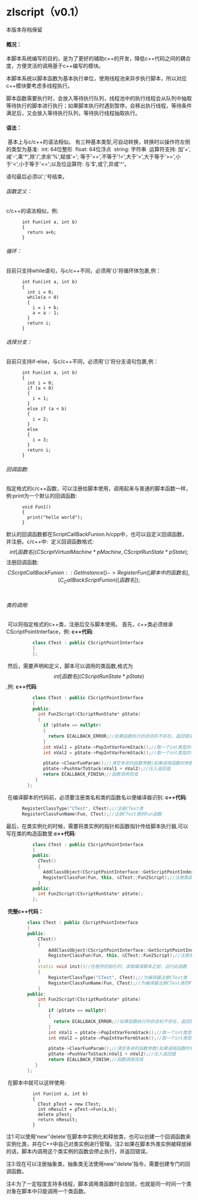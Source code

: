 # zlscript（v0.1）
本版本存档保留

#### 概况：

​	本脚本系统编写的目的，是为了更好的辅助c++的开发，降低c++代码之间的耦合度，方便灵活的调用基于c++编写的模块。

​	本脚本系统以脚本函数为基本执行单位，使用线程池来异步执行脚本，所以对应c++模块要考虑多线程执行。

​	脚本函数需要执行时，会放入等待执行队列，线程池中的执行线程会从队列中抽取等待执行的脚本进行执行；如果脚本执行时遇到暂停，会移出执行线程，等待条件满足后，又会放入等待执行队列，等待执行线程抽取执行。

#### 语法：

​    基本上与c/c++的语法相似。
​    有三种基本类型,可自动转换，转换时以操作符左侧的类型为基准:
​                  int: 64位整形
​                  float: 64位浮点
​                  string: 字符串
​    运算符支持: 加'+',减'-',乘'*',除'/',求余'%',赋值'=';
​               等于'==',不等于'!=',大于'>',大于等于'>=',小于'<',小于等于'<=';
​    以及位运算符: 与'$',或'|',异或'^'。
​    

语句最后必须以';'号结束。

###### 函数定义：

c/c++的语法相似，例:

```
      int Fun(int a, int b)
      {
        return a+b;
      }
```

###### 循环：

目前只支持while语句，与c/c++不同，必须用'{}'将循环体包裹,例：

```
      int Fun(int a, int b)
      {
        int i = 0;
        while(a > 0)
        {
          i = i + b;
          a = a - 1;
        }
        return i;
      }
```

######  选择分支：

目前只支持if-else，与c/c++不同，必须用'{}'将分支语句包裹,例：

```
      int Fun(int a, int b)
      {
        int i = 0;
        if (a < 0)
        {
          i = 1;
        }
        else if (a < b)
        {
          i = 2;
        }
        else
        {
          i = 3;
        }
        return i;
      }
```



######    回调函数:

​      指定格式的c/c++函数，可以注册给脚本使用，调用起来与普通的脚本函数一样，例:print为一个默认的回调函数:

```
      void Fun1()
      {
        print("hello world");
      }
```

​      默认的回调函数都在ScriptCallBackFunion.h/cpp中，也可以自定义回调函数，并注册。
​      c/c++中:
​      定义回调函数格式:
$$
int [函数名](CScriptVirtualMachine* pMachine, CScriptRunState* pState);
$$
​      注册回调函数:
$$
CScriptCallBackFunion::GetInstance()->RegisterFun([脚本中的函数名],(C_CallBackScriptFunion)[函数名]);
$$
​      

######    类的调用:

​       可以将指定格式的c++类，注册后交与脚本使用。
​       首先，c++类必须继承CScriptPointInterface，例:
​       **c++代码**:

```c++
          class CTest : public CScriptPointInterface
          {
          };
```

​       然后，需要声明和定义，脚本可以调用的类函数,格式为
$$
int [函数名](CScriptRunState* pState)
$$
,例:
       **c++代码**:

```c++
          class CTest : public CScriptPointInterface
          {
          public:
            int Fun2Script(CScriptRunState* pState)
            {
              if (pState == nullptr)
              {
                return ECALLBACK_ERROR;//如果函数执行的状态机不存在，返回错误
              }
              int nVal1 = pState->PopIntVarFormStack();//取一个int类型的参数
              int nVal2 = pState->PopIntVarFormStack();//取一个int类型的参数

              pState->ClearFunParam();//清空多余的函数参数(如果调用函数时参数填多了的话)
              pState->PushVarToStack(nVal1 + nVal2);//压入返回值
              return ECALLBACK_FINISH;//函数调用完成
           }
        };
```

​        在编译脚本的代码前，必须要注册类名和类的函数名以便编译器识别:
​        **c++代码**:

```c++
      RegisterClassType("CTest", CTest);//注册CTest类
      RegisterClassFunName(Fun, CTest);//注册CTest类的Fun函数
```

​        最后，在类实例化的时候，需要将类实例的指针和函数指针传给脚本执行器,可以写在类的构造函数里:
​        **c++代码**:

```c++
          class CTest : public CScriptPointInterface
          {
          public:
            CTest()
            {
              AddClassObject(CScriptPointInterface::GetScriptPointIndex(), this);//注册类实例指针
	  		  RegisterClassFun(Fun, this, &CTest::Fun2Script);//注册类函数指针
            }
          public:
            int Fun2Script(CScriptRunState* pState);
          };
```

​        **完整c++代码：**

```c++
		class CTest : public CScriptPointInterface
        {
        public:
            CTest()
            {
				AddClassObject(CScriptPointInterface::GetScriptPointIndex(), this);//注册类实例指针
				RegisterClassFun(Fun, this, &CTest::Fun2Script);//注册类函数指针
            }
            static void init()//在程序初始化时，读取编译脚本之前，运行此函数
            {
                RegisterClassType("CTest", CTest);//为编译器注册CTest类
      			RegisterClassFunName(Fun, CTest);//为编译器注册CTest类的Fun函数
            }
        public:
            int Fun2Script(CScriptRunState* pState)
            {
              	if (pState == nullptr)
              	{
              	  return ECALLBACK_ERROR;//如果函数执行的状态机不存在，返回错误
              	}
              	int nVal1 = pState->PopIntVarFormStack();//取一个int类型的参数
              	int nVal2 = pState->PopIntVarFormStack();//取一个int类型的参数

              	pState->ClearFunParam();//清空多余的函数参数(如果调用函数时参数填多了的话)
              	pState->PushVarToStack(nVal1 + nVal2);//压入返回值
              	return ECALLBACK_FINISH;//函数调用完成
           }
        };
```

​		在脚本中就可以这样使用:

```
          int Fun(int a, int b)
          {
            CTest pTest = new CTest;
            int nResult = pTest->Fun(a,b);
            delete pTest;
            return nResult;
          }
```

​        注1:可以使用'new''delete'在脚本中实例化和释放类，也可以创建一个回调函数来实例化类，并在C++中自己对类实例进行管理。
​        注2:如果在脚本外类实例被释放掉的话，脚本内调用这个类实例的函数会停止执行，并返回错误。

​		注3:现在可以注册抽象类，抽象类无法使用new''delete'指令，需要创建专门的回调函数。

​		注4:为了一定程度支持多线程，脚本调用类函数时会加锁，也就是同一时间一个类对象在脚本中只能调用一个类函数。